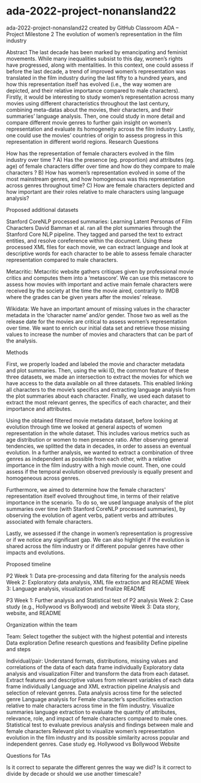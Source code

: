 # ada-2022-project-nonansland22
ada-2022-project-nonansland22 created by GitHub Classroom
ADA – Project Milestone 2
The evolution of women’s representation in the film industry

Abstract 
The last decade has been marked by emancipating and feminist movements. While many inequalities subsist to this day, women’s rights have progressed, along with mentalities. In this context, one could assess if before the last decade, a trend of improved women’s representation was translated in the film industry during the last fifty to a hundred years, and how this representation itself has evolved (i.e., the way women are depicted, and their relative importance compared to male characters). Firstly, it would be interesting to study women’s representation across many movies using different characteristics throughout the last century, combining meta-datas about the movies, their characters, and their summaries’ language analysis. Then, one could study in more detail and compare different movie genres to further gain insight on women’s representation and evaluate its homogeneity across the film industry. Lastly, one could use the movies’ countries of origin to assess progress in this representation in different world regions.
Research Questions 
 
How has the representation of female characters evolved in the film industry over time ? A) Has the presence (eg. proportion) and attributes (eg. age) of female characters differ over time and how do they compare to male characters ? B) How has women’s representation evolved in some of the most mainstream genres, and how homogenous was this representation across genres throughout time? C) How are female characters depicted and how important are their roles relative to male characters using language analysis?
 
Proposed additional datasets
 
Stanford CoreNLP processed summaries: Learning Latent Personas of Film Characters David Bamman et al. ran all the plot summaries through the Stanford Core NLP pipeline. They tagged and parsed the text to extract entities, and resolve coreference within the document. Using these processed XML files for each movie, we can extract language and look at descriptive words for each character to be able to assess female character representation compared to male characters. 
 
Metacritic: Metacritic website gathers critiques given by professional movie critics and computes them into a ‘metascore’. We can use this metascore to assess how movies with important and active main female characters were received by the society at the time the movie aired, contrarily to IMDB where the grades can be given years after the movies’ release.
 
Wikidata: We have an important amount of missing values in the character metadata in the ‘character name’ and/or gender. Those two as well as the release date for the movies are critical to assess women’s representation over time. We want to enrich our initial data set and retrieve those missing values to increase the number of movies and characters that can be part of the analysis. 
 
 
Methods
 
First, we properly loaded and labeled the movie and character metadata and plot summaries. Then, using the wiki ID, the common feature of these three datasets, we made an intersection to extract the movies for which we have access to the data available on all three datasets. This enabled linking all characters to the movie’s specifics and extracting language analysis from the plot summaries about each character. Finally, we used each dataset to extract the most relevant genres, the specifics of each character, and their importance and attributes. 
 
Using the obtained filtered movie metadata dataset, before looking at evolution through time we looked at general aspects of women representation in the whole dataset. This includes various metrics such as age distribution or women to men presence ratio. After observing general tendencies, we splitted the data in decades, in order to assess an eventual evolution. In a further analysis, we wanted to extract a combination of three genres as independent as possible from each other, with a relative importance in the film industry with a high movie count. Then, one could assess if the temporal evolution observed previously is equally present and homogeneous across genres.
 
Furthermore, we aimed to determine how the female characters' representation itself evolved throughout time, in terms of their relative importance in the scenario. To do so, we used language analysis of the plot summaries over time (with Stanford CoreNLP processed summaries), by observing the evolution of agent verbs, patient verbs and attributes associated with female characters. 
 
Lastly, we assessed if the change in women’s representation is progressive or if we notice any significant gap. We can also highlight if the evolution is shared across the film industry or if different popular genres have other impacts and evolutions. 
 
 
 
 
 
 
Proposed timeline
 
P2
Week 1: Data pre-processing and data filtering for the analysis needs
Week 2: Exploratory data analysis, XML file extraction and README
Week 3: Language analysis, visualization and finalize README
 
P3
Week 1: Further analysis and Statistical test of P2 analysis 
Week 2: Case study (e.g., Hollywood vs Bollywood) and website
Week 3: Data story, website, and README
 
 
Organization within the team
 
Team:
Select together the subject with the highest potential and interests
Data exploration 
Define research questions and feasibility
Define pipeline and steps
 
Individual/pair:
Understand formats, distributions, missing values and correlations of the data of each data frame individually
Exploratory data analysis and visualization
Filter and transform the data from each dataset. Extract features and descriptive values from relevant variables of each data frame individually
Language and XML extraction pipeline
Analysis and selection of relevant genres. Data analysis across time  for the selected genre
Language analysis for Female character’s specificities extraction relative to male characters across time in the film industry.
Visualize summaries language extraction to evaluate the quantity of attributes, relevance, role, and impact of female characters compared to male ones. 
Statistical test to evaluate previous analysis and findings between male and female characters
Relevant plot to visualize women’s representation evolution in the film industry and its possible similarity across popular and independent genres.
Case study eg. Hollywood vs Bollywood 
Website
 
 
 
Questions for TAs
 
Is it correct to separate the different genres the way we did? 
Is it correct to divide by decade or should we use another timescale?


